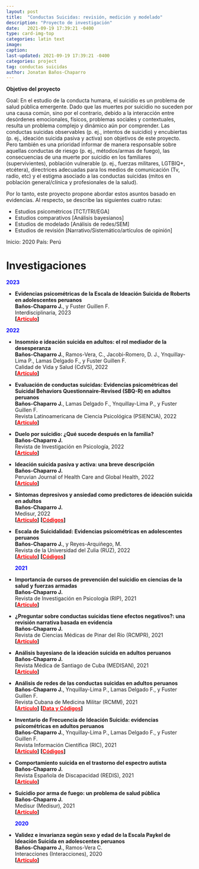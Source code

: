 ```yaml
---
layout: post
title:  "Conductas Suicidas: revisión, medición y modelado"
description: "Proyecto de investigación"
date:   2021-09-19 17:39:21 -0400
type: card-img-top
categories: latin text
image: 
caption:
last-updated: 2021-09-19 17:39:21 -0400
categories: project
tag: conductas suicidas
author: Jonatan Baños-Chaparro
---
```


**Objetivo del proyecto**

Goal: En el estudio de la conducta humana, el suicidio es un problema de salud pública emergente. Dado que las muertes por suicidio no suceden por una causa común, sino por el contrario, debido a la interacción entre desórdenes emocionales, físicos, problemas sociales y contextuales, resulta un problema complejo y dinámico aún por comprender. Las conductas suicidas observables (p. ej., intentos de suicidio) y encubiertas (p. ej., ideación suicida pasiva y activa) son objetivos de este proyecto. Pero también es una prioridad informar de manera responsable sobre aquellas conductas de riesgo (p. ej., métodos/armas de fuego), las consecuencias de una muerte por suicidio en los familiares (supervivientes), población vulnerable (p. ej., fuerzas militares, LGTBIQ+, etcétera), directrices adecuadas para los medios de comunicación (Tv, radio, etc) y el estigma asociado a las conductas suicidas (mitos en población general/clínica y profesionales de la salud).

Por lo tanto, este proyecto propone abordar estos asuntos basado en evidencias. Al respecto, se describe las siguientes cuatro rutas:

- Estudios psicométricos [TCT/TRI/EGA]
- Estudios comparativos [Análisis bayesianos]
- Estudios de modelado [Análisis de redes/SEM]
- Estudios de revisión [Narrativo/Sistemático/artículos de opinión]

Inicio: 2020
País: Perú

# Investigaciones

  
 **<font color=blue>2023</font>**
  
  + **Evidencias psicométricas de la Escala de Ideación Suicida de Roberts en adolescentes peruanos**<br/>
  **Baños-Chaparro J.**, y Fuster Guillen F.<br/>
  Interdisciplinaria, 2023<br/>
  **[[<font color=red>Artículo</font>](http://www.ciipme-conicet.gov.ar/ojs/index.php?journal=interdisciplinaria&page=article&op=view&path%5B%5D=923)]**
  
  **<font color=blue>2022</font>**

+ **Insomnio e ideación suicida en adultos: el rol mediador de la desesperanza**<br/>
  **Baños-Chaparro J.**, Ramos-Vera, C., Jacobi-Romero, D. J., Ynquillay-Lima P., Lamas Delgado F., y Fuster Guillen F.<br/>
  Calidad de Vida y Salud (CdVS), 2022<br/>
  **[[<font color=red>Artículo</font>](http://revistacdvs.uflo.edu.ar/index.php/CdVUFLO/article/view/351)]**

+ **Evaluación de conductas suicidas: Evidencias psicométricas del Suicidal Behaviors Questionnaire-Revised (SBQ-R) en adultos peruanos**<br/>
  **Baños-Chaparro J.**, Lamas Delgado F., Ynquillay-Lima P., y Fuster Guillen F.<br/>
  Revista Latinoamericana de Ciencia Psicológica (PSIENCIA), 2022<br/>
  **[[<font color=red>Artículo</font>](http://www.psiencia.com/index.php/revista/article/view/24)]**

+ **Duelo por suicidio: ¿Qué sucede después en la familia?**<br/>
  **Baños-Chaparro J.**<br/>
  Revista de Investigación en Psicología, 2022<br/>
  **[[<font color=red>Artículo</font>](https://revistasinvestigacion.unmsm.edu.pe/index.php/psico/article/view/22287)]**

+ **Ideación suicida pasiva y activa: una breve descripción**<br/>
  **Baños-Chaparro J.**<br/>
  Peruvian Journal of Health Care and Global Health, 2022<br/>
  **[[<font color=red>Artículo</font>](http://52.37.22.248/index.php/hgh/article/view/170)]**

+ **Síntomas depresivos y ansiedad como predictores de ideación suicida en adultos**<br/>
  **Baños-Chaparro J.**<br/>
  Medisur, 2022<br/>
  **[[<font color=red>Artículo</font>](http://www.medisur.sld.cu/index.php/medisur/article/view/5391)]** **[[<font color=red>Códigos</font>](https://osf.io/xtu4w/)]**

+ **Escala de Suicidalidad: Evidencias psicométricas en adolescentes peruanos**<br/>
  **Baños-Chaparro J.**, y Reyes-Arquiñego, M.<br/>
  Revista de la Universidad del Zulia (RUZ), 2022<br/>
  **[[<font color=red>Artículo</font>](https://produccioncientificaluz.org/index.php/rluz/article/view/38058)]** **[[<font color=red>Códigos</font>](https://osf.io/dgpwh/)]**


  **<font color=blue>2021</font>**


+ **Importancia de cursos de prevención del suicidio en ciencias de la salud y fuerzas armadas**<br/>
  **Baños-Chaparro J.**<br/>
  Revista de Investigación en Psicología (RIP), 2021<br/>
  **[[<font color=red>Artículo</font>](https://revistasinvestigacion.unmsm.edu.pe/index.php/psico/article/view/21214)]**

+ **¿Preguntar sobre conductas suicidas tiene efectos negativos?: una revisión narrativa basada en evidencia**<br/>
  **Baños-Chaparro J.**<br/>
  Revista de Ciencias Médicas de Pinar del Río (RCMPR), 2021<br/>
  **[[<font color=red>Artículo</font>](http://www.revcmpinar.sld.cu/index.php/publicaciones/article/view/5166)]**

+ **Análisis bayesiano de la ideación suicida en adultos peruanos**<br/>
  **Baños-Chaparro J.**<br/>
  Revista Médica de Santiago de Cuba (MEDISAN), 2021<br/>
  **[[<font color=red>Artículo</font>](http://www.medisan.sld.cu/index.php/san/article/view/3787)]**

+ **Análisis de redes de las conductas suicidas en adultos peruanos**<br/>
  **Baños-Chaparro J.**, Ynquillay-Lima P., Lamas Delgado F., y Fuster Guillen F.<br/>
  Revista Cubana de Medicina Militar (RCMM), 2021<br/>
  **[[<font color=red>Artículo</font>](http://www.revmedmilitar.sld.cu/index.php/mil/article/view/1450)]** **[[<font color=red>Data y Códigos</font>](https://osf.io/v954z/)]**

+ **Inventario de Frecuencia de Ideación Suicida: evidencias psicométricas en adultos peruanos**<br/>
  **Baños-Chaparro J.**, Ynquillay-Lima P., Lamas Delgado F., y Fuster Guillen F.<br/>
  Revista Información Científica (RIC), 2021<br/>
  **[[<font color=red>Artículo</font>](http://www.revinfcientifica.sld.cu/index.php/ric/article/view/3507)]** **[[<font color=red>Códigos</font>](https://osf.io/3an8q/)]**

+ **Comportamiento suicida en el trastorno del espectro autista**<br/>
  **Baños-Chaparro J.**<br/>
  Revista Española de Discapacidad (REDIS), 2021<br/>
  **[[<font color=red>Artículo</font>](https://www.cedd.net/redis/index.php/redis/article/view/747)]**

+ **Suicidio por arma de fuego: un problema de salud pública**<br/>
  **Baños-Chaparro J.**<br/>
  Medisur (Medisur), 2021<br/>
  **[[<font color=red>Artículo</font>](http://medisur.sld.cu/index.php/medisur/article/view/4973)]**


  **<font color=blue>2020</font>**


+ **Validez e invarianza según sexo y edad de la Escala Paykel de Ideación Suicida en adolescentes peruanos**<br/>
  **Baños-Chaparro J.**, Ramos-Vera C.<br/>
  Interacciones (Interacciones), 2020<br/>
  **[[<font color=red>Artículo</font>](https://www.ojs.revistainteracciones.com/index.php/rin/article/view/96)]**
